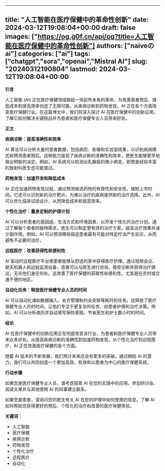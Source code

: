 
---
title: "人工智能在医疗保健中的革命性创新"
date: 2024-03-12T19:08:04+00:00
draft: false
images: ["https://og.g0f.cn/api/og?title=人工智能在医疗保健中的革命性创新"]
authors: ["naiveのai"]
categories: ["ai"]
tags: ["chatgpt","sora","openai","Mistral AI"]
slug: "20240312190804"
lastmod: 2024-03-12T19:08:04+00:00
---
**引言**

人工智能 (AI) 正在医疗保健领域掀起一场前所未有的革命，为改善患者预后、降低成本和提高效率创造了无限可能。从疾病诊断到药物发现，AI 正在各个方面改变医疗保健行业。在这篇博文中，我们将深入探讨 AI 在医疗保健中的创新应用，了解它如何解决关键挑战并为患者和医疗保健专业人员带来好处。

**正文**

**疾病诊断：提高准确性和效率**

AI 算法可以分析大量的患者数据，包括病历、影像和实验室结果，以识别疾病模式和预测患者预后。这种能力提高了疾病诊断的准确性和效率，使医生能够更早地做出明智的决定。例如，AI 系统可以检测出乳腺癌的微小病变，即使是经验丰富的放射科医生也可能错过。

**药物发现：加速开发和降低成本**

AI 正在加速药物发现过程，通过预测候选药物的有效性和安全性，缩短上市时间。它还可以识别新的治疗靶点，为难以治疗的疾病提供新的治疗选择。此外，AI 可以优化临床试验设计，从而降低成本和提高效率。

**个性化治疗：量身定制的护理计划**

AI 可以分析患者的基因组、生活方式和环境因素，以开发个性化的治疗计划。通过了解每个患者的独特需求，医生可以制定更有效的治疗方案，提高治疗效果并减少副作用。例如，AI 可以预测哪些癌症患者最有可能对特定疗法产生反应，从而避免不必要的治疗。

**远程医疗：改善获得性和便利性**

AI 驱动的远程医疗平台使患者能够从舒适的家中获得医疗护理。通过视频会议、聊天机器人和远程监测设备，患者可以与医生进行咨询、接受诊断并获得治疗建议，无论他们身在何处。这改善了医疗保健的获取性和便利性，尤其是在农村或交通不便的地区。

**自动化任务：释放医疗保健专业人员的时间**

AI 可以自动化诸如数据输入、处方管理和约会安排等耗时的任务。这释放了医疗保健专业人员的时间，让他们专注于更复杂的任务，如患者护理和治疗决策。例如，AI 可以分析病历并自动填写保险索赔，节省医生和护士数小时的时间。

**结论**

AI 在医疗保健中的创新应用正在彻底改变该行业，为患者和医疗保健专业人员带来众多好处。从提高疾病诊断的准确性到加速药物发现，从个性化治疗到远程医疗，AI 正在改善医疗保健的各个方面。

随着 AI 技术的不断发展，我们预计未来还会有更多的突破。通过拥抱 AI 的潜力，我们可以共同创造一个更加高效、有效和以患者为中心的医疗保健系统。

**行动步骤**

如果您是医疗保健专业人员，请考虑探索 AI 在您的实践中的应用。参加研讨会、阅读文章并与其他使用 AI 的同事建立联系。

如果您是患者，请询问您的医生有关 AI 在您的护理中如何使用的信息。了解 AI 如何帮助您获得更好的预后、个性化的治疗和改善的医疗保健体验。

**关键词：**

* 人工智能
* 医疗保健
* 疾病诊断
* 药物发现
* 个性化治疗
* 远程医疗
* 自动化